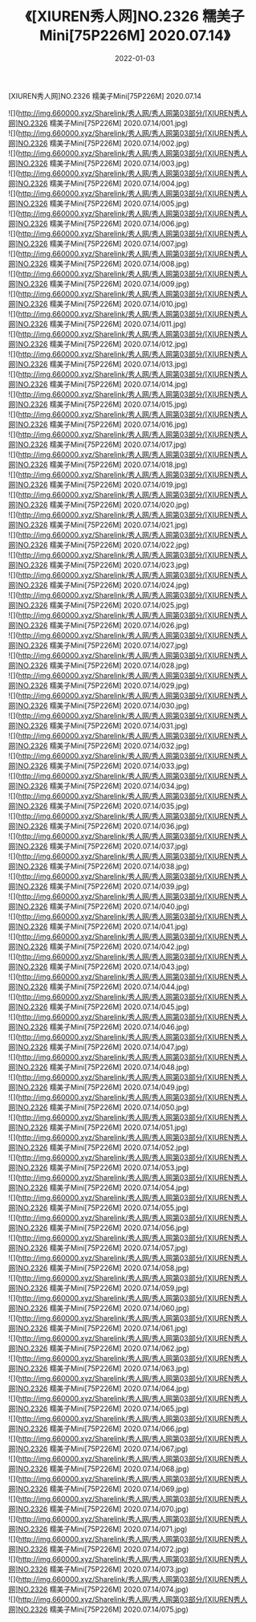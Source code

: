 ﻿---
layout: post
title:  《[XIUREN秀人网]NO.2326 糯美子Mini[75P226M] 2020.07.14》
date:   2022-01-03
img: http://img.660000.xyz/Sharelink/秀人网/秀人网第03部分/[XIUREN秀人网]NO.2326 糯美子Mini[75P226M] 2020.07.14/000.jpg
categories: [美女, 清纯, 唯美]
---

[XIUREN秀人网]NO.2326 糯美子Mini[75P226M] 2020.07.14

 ![](http://img.660000.xyz/Sharelink/秀人网/秀人网第03部分/[XIUREN秀人网]NO.2326 糯美子Mini[75P226M] 2020.07.14/001.jpg) <br>![](http://img.660000.xyz/Sharelink/秀人网/秀人网第03部分/[XIUREN秀人网]NO.2326 糯美子Mini[75P226M] 2020.07.14/002.jpg) <br>![](http://img.660000.xyz/Sharelink/秀人网/秀人网第03部分/[XIUREN秀人网]NO.2326 糯美子Mini[75P226M] 2020.07.14/003.jpg) <br>![](http://img.660000.xyz/Sharelink/秀人网/秀人网第03部分/[XIUREN秀人网]NO.2326 糯美子Mini[75P226M] 2020.07.14/004.jpg) <br>![](http://img.660000.xyz/Sharelink/秀人网/秀人网第03部分/[XIUREN秀人网]NO.2326 糯美子Mini[75P226M] 2020.07.14/005.jpg) <br>![](http://img.660000.xyz/Sharelink/秀人网/秀人网第03部分/[XIUREN秀人网]NO.2326 糯美子Mini[75P226M] 2020.07.14/006.jpg) <br>![](http://img.660000.xyz/Sharelink/秀人网/秀人网第03部分/[XIUREN秀人网]NO.2326 糯美子Mini[75P226M] 2020.07.14/007.jpg) <br>![](http://img.660000.xyz/Sharelink/秀人网/秀人网第03部分/[XIUREN秀人网]NO.2326 糯美子Mini[75P226M] 2020.07.14/008.jpg) <br>![](http://img.660000.xyz/Sharelink/秀人网/秀人网第03部分/[XIUREN秀人网]NO.2326 糯美子Mini[75P226M] 2020.07.14/009.jpg) <br>![](http://img.660000.xyz/Sharelink/秀人网/秀人网第03部分/[XIUREN秀人网]NO.2326 糯美子Mini[75P226M] 2020.07.14/010.jpg) <br>![](http://img.660000.xyz/Sharelink/秀人网/秀人网第03部分/[XIUREN秀人网]NO.2326 糯美子Mini[75P226M] 2020.07.14/011.jpg) <br>![](http://img.660000.xyz/Sharelink/秀人网/秀人网第03部分/[XIUREN秀人网]NO.2326 糯美子Mini[75P226M] 2020.07.14/012.jpg) <br>![](http://img.660000.xyz/Sharelink/秀人网/秀人网第03部分/[XIUREN秀人网]NO.2326 糯美子Mini[75P226M] 2020.07.14/013.jpg) <br>![](http://img.660000.xyz/Sharelink/秀人网/秀人网第03部分/[XIUREN秀人网]NO.2326 糯美子Mini[75P226M] 2020.07.14/014.jpg) <br>![](http://img.660000.xyz/Sharelink/秀人网/秀人网第03部分/[XIUREN秀人网]NO.2326 糯美子Mini[75P226M] 2020.07.14/015.jpg) <br>![](http://img.660000.xyz/Sharelink/秀人网/秀人网第03部分/[XIUREN秀人网]NO.2326 糯美子Mini[75P226M] 2020.07.14/016.jpg) <br>![](http://img.660000.xyz/Sharelink/秀人网/秀人网第03部分/[XIUREN秀人网]NO.2326 糯美子Mini[75P226M] 2020.07.14/017.jpg) <br>![](http://img.660000.xyz/Sharelink/秀人网/秀人网第03部分/[XIUREN秀人网]NO.2326 糯美子Mini[75P226M] 2020.07.14/018.jpg) <br>![](http://img.660000.xyz/Sharelink/秀人网/秀人网第03部分/[XIUREN秀人网]NO.2326 糯美子Mini[75P226M] 2020.07.14/019.jpg) <br>![](http://img.660000.xyz/Sharelink/秀人网/秀人网第03部分/[XIUREN秀人网]NO.2326 糯美子Mini[75P226M] 2020.07.14/020.jpg) <br>![](http://img.660000.xyz/Sharelink/秀人网/秀人网第03部分/[XIUREN秀人网]NO.2326 糯美子Mini[75P226M] 2020.07.14/021.jpg) <br>![](http://img.660000.xyz/Sharelink/秀人网/秀人网第03部分/[XIUREN秀人网]NO.2326 糯美子Mini[75P226M] 2020.07.14/022.jpg) <br>![](http://img.660000.xyz/Sharelink/秀人网/秀人网第03部分/[XIUREN秀人网]NO.2326 糯美子Mini[75P226M] 2020.07.14/023.jpg) <br>![](http://img.660000.xyz/Sharelink/秀人网/秀人网第03部分/[XIUREN秀人网]NO.2326 糯美子Mini[75P226M] 2020.07.14/024.jpg) <br>![](http://img.660000.xyz/Sharelink/秀人网/秀人网第03部分/[XIUREN秀人网]NO.2326 糯美子Mini[75P226M] 2020.07.14/025.jpg) <br>![](http://img.660000.xyz/Sharelink/秀人网/秀人网第03部分/[XIUREN秀人网]NO.2326 糯美子Mini[75P226M] 2020.07.14/026.jpg) <br>![](http://img.660000.xyz/Sharelink/秀人网/秀人网第03部分/[XIUREN秀人网]NO.2326 糯美子Mini[75P226M] 2020.07.14/027.jpg) <br>![](http://img.660000.xyz/Sharelink/秀人网/秀人网第03部分/[XIUREN秀人网]NO.2326 糯美子Mini[75P226M] 2020.07.14/028.jpg) <br>![](http://img.660000.xyz/Sharelink/秀人网/秀人网第03部分/[XIUREN秀人网]NO.2326 糯美子Mini[75P226M] 2020.07.14/029.jpg) <br>![](http://img.660000.xyz/Sharelink/秀人网/秀人网第03部分/[XIUREN秀人网]NO.2326 糯美子Mini[75P226M] 2020.07.14/030.jpg) <br>![](http://img.660000.xyz/Sharelink/秀人网/秀人网第03部分/[XIUREN秀人网]NO.2326 糯美子Mini[75P226M] 2020.07.14/031.jpg) <br>![](http://img.660000.xyz/Sharelink/秀人网/秀人网第03部分/[XIUREN秀人网]NO.2326 糯美子Mini[75P226M] 2020.07.14/032.jpg) <br>![](http://img.660000.xyz/Sharelink/秀人网/秀人网第03部分/[XIUREN秀人网]NO.2326 糯美子Mini[75P226M] 2020.07.14/033.jpg) <br>![](http://img.660000.xyz/Sharelink/秀人网/秀人网第03部分/[XIUREN秀人网]NO.2326 糯美子Mini[75P226M] 2020.07.14/034.jpg) <br>![](http://img.660000.xyz/Sharelink/秀人网/秀人网第03部分/[XIUREN秀人网]NO.2326 糯美子Mini[75P226M] 2020.07.14/035.jpg) <br>![](http://img.660000.xyz/Sharelink/秀人网/秀人网第03部分/[XIUREN秀人网]NO.2326 糯美子Mini[75P226M] 2020.07.14/036.jpg) <br>![](http://img.660000.xyz/Sharelink/秀人网/秀人网第03部分/[XIUREN秀人网]NO.2326 糯美子Mini[75P226M] 2020.07.14/037.jpg) <br>![](http://img.660000.xyz/Sharelink/秀人网/秀人网第03部分/[XIUREN秀人网]NO.2326 糯美子Mini[75P226M] 2020.07.14/038.jpg) <br>![](http://img.660000.xyz/Sharelink/秀人网/秀人网第03部分/[XIUREN秀人网]NO.2326 糯美子Mini[75P226M] 2020.07.14/039.jpg) <br>![](http://img.660000.xyz/Sharelink/秀人网/秀人网第03部分/[XIUREN秀人网]NO.2326 糯美子Mini[75P226M] 2020.07.14/040.jpg) <br>![](http://img.660000.xyz/Sharelink/秀人网/秀人网第03部分/[XIUREN秀人网]NO.2326 糯美子Mini[75P226M] 2020.07.14/041.jpg) <br>![](http://img.660000.xyz/Sharelink/秀人网/秀人网第03部分/[XIUREN秀人网]NO.2326 糯美子Mini[75P226M] 2020.07.14/042.jpg) <br>![](http://img.660000.xyz/Sharelink/秀人网/秀人网第03部分/[XIUREN秀人网]NO.2326 糯美子Mini[75P226M] 2020.07.14/043.jpg) <br>![](http://img.660000.xyz/Sharelink/秀人网/秀人网第03部分/[XIUREN秀人网]NO.2326 糯美子Mini[75P226M] 2020.07.14/044.jpg) <br>![](http://img.660000.xyz/Sharelink/秀人网/秀人网第03部分/[XIUREN秀人网]NO.2326 糯美子Mini[75P226M] 2020.07.14/045.jpg) <br>![](http://img.660000.xyz/Sharelink/秀人网/秀人网第03部分/[XIUREN秀人网]NO.2326 糯美子Mini[75P226M] 2020.07.14/046.jpg) <br>![](http://img.660000.xyz/Sharelink/秀人网/秀人网第03部分/[XIUREN秀人网]NO.2326 糯美子Mini[75P226M] 2020.07.14/047.jpg) <br>![](http://img.660000.xyz/Sharelink/秀人网/秀人网第03部分/[XIUREN秀人网]NO.2326 糯美子Mini[75P226M] 2020.07.14/048.jpg) <br>![](http://img.660000.xyz/Sharelink/秀人网/秀人网第03部分/[XIUREN秀人网]NO.2326 糯美子Mini[75P226M] 2020.07.14/049.jpg) <br>![](http://img.660000.xyz/Sharelink/秀人网/秀人网第03部分/[XIUREN秀人网]NO.2326 糯美子Mini[75P226M] 2020.07.14/050.jpg) <br>![](http://img.660000.xyz/Sharelink/秀人网/秀人网第03部分/[XIUREN秀人网]NO.2326 糯美子Mini[75P226M] 2020.07.14/051.jpg) <br>![](http://img.660000.xyz/Sharelink/秀人网/秀人网第03部分/[XIUREN秀人网]NO.2326 糯美子Mini[75P226M] 2020.07.14/052.jpg) <br>![](http://img.660000.xyz/Sharelink/秀人网/秀人网第03部分/[XIUREN秀人网]NO.2326 糯美子Mini[75P226M] 2020.07.14/053.jpg) <br>![](http://img.660000.xyz/Sharelink/秀人网/秀人网第03部分/[XIUREN秀人网]NO.2326 糯美子Mini[75P226M] 2020.07.14/054.jpg) <br>![](http://img.660000.xyz/Sharelink/秀人网/秀人网第03部分/[XIUREN秀人网]NO.2326 糯美子Mini[75P226M] 2020.07.14/055.jpg) <br>![](http://img.660000.xyz/Sharelink/秀人网/秀人网第03部分/[XIUREN秀人网]NO.2326 糯美子Mini[75P226M] 2020.07.14/056.jpg) <br>![](http://img.660000.xyz/Sharelink/秀人网/秀人网第03部分/[XIUREN秀人网]NO.2326 糯美子Mini[75P226M] 2020.07.14/057.jpg) <br>![](http://img.660000.xyz/Sharelink/秀人网/秀人网第03部分/[XIUREN秀人网]NO.2326 糯美子Mini[75P226M] 2020.07.14/058.jpg) <br>![](http://img.660000.xyz/Sharelink/秀人网/秀人网第03部分/[XIUREN秀人网]NO.2326 糯美子Mini[75P226M] 2020.07.14/059.jpg) <br>![](http://img.660000.xyz/Sharelink/秀人网/秀人网第03部分/[XIUREN秀人网]NO.2326 糯美子Mini[75P226M] 2020.07.14/060.jpg) <br>![](http://img.660000.xyz/Sharelink/秀人网/秀人网第03部分/[XIUREN秀人网]NO.2326 糯美子Mini[75P226M] 2020.07.14/061.jpg) <br>![](http://img.660000.xyz/Sharelink/秀人网/秀人网第03部分/[XIUREN秀人网]NO.2326 糯美子Mini[75P226M] 2020.07.14/062.jpg) <br>![](http://img.660000.xyz/Sharelink/秀人网/秀人网第03部分/[XIUREN秀人网]NO.2326 糯美子Mini[75P226M] 2020.07.14/063.jpg) <br>![](http://img.660000.xyz/Sharelink/秀人网/秀人网第03部分/[XIUREN秀人网]NO.2326 糯美子Mini[75P226M] 2020.07.14/064.jpg) <br>![](http://img.660000.xyz/Sharelink/秀人网/秀人网第03部分/[XIUREN秀人网]NO.2326 糯美子Mini[75P226M] 2020.07.14/065.jpg) <br>![](http://img.660000.xyz/Sharelink/秀人网/秀人网第03部分/[XIUREN秀人网]NO.2326 糯美子Mini[75P226M] 2020.07.14/066.jpg) <br>![](http://img.660000.xyz/Sharelink/秀人网/秀人网第03部分/[XIUREN秀人网]NO.2326 糯美子Mini[75P226M] 2020.07.14/067.jpg) <br>![](http://img.660000.xyz/Sharelink/秀人网/秀人网第03部分/[XIUREN秀人网]NO.2326 糯美子Mini[75P226M] 2020.07.14/068.jpg) <br>![](http://img.660000.xyz/Sharelink/秀人网/秀人网第03部分/[XIUREN秀人网]NO.2326 糯美子Mini[75P226M] 2020.07.14/069.jpg) <br>![](http://img.660000.xyz/Sharelink/秀人网/秀人网第03部分/[XIUREN秀人网]NO.2326 糯美子Mini[75P226M] 2020.07.14/070.jpg) <br>![](http://img.660000.xyz/Sharelink/秀人网/秀人网第03部分/[XIUREN秀人网]NO.2326 糯美子Mini[75P226M] 2020.07.14/071.jpg) <br>![](http://img.660000.xyz/Sharelink/秀人网/秀人网第03部分/[XIUREN秀人网]NO.2326 糯美子Mini[75P226M] 2020.07.14/072.jpg) <br>![](http://img.660000.xyz/Sharelink/秀人网/秀人网第03部分/[XIUREN秀人网]NO.2326 糯美子Mini[75P226M] 2020.07.14/073.jpg) <br>![](http://img.660000.xyz/Sharelink/秀人网/秀人网第03部分/[XIUREN秀人网]NO.2326 糯美子Mini[75P226M] 2020.07.14/074.jpg) <br>![](http://img.660000.xyz/Sharelink/秀人网/秀人网第03部分/[XIUREN秀人网]NO.2326 糯美子Mini[75P226M] 2020.07.14/075.jpg) <br>